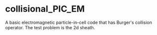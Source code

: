 # collisional_PIC_EM
A basic electromagnetic particle-in-cell code that has Burger's collision operator. The test problem is the 2d sheath.